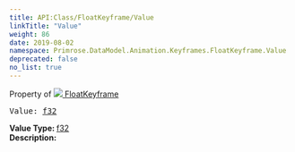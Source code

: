 ```yaml
---
title: API:Class/FloatKeyframe/Value
linkTitle: "Value"
weight: 86
date: 2019-08-02
namespace: Primrose.DataModel.Animation.Keyframes.FloatKeyframe.Value
deprecated: false
no_list: true
---
```

Property of <a href="/docs/api-reference/Class/FloatKeyframe"><img src="/icons/silk/film.png"/>&nbsp;FloatKeyframe</a>
<pre class="method-declaration">
Value: <a class="type" href="/docs/api-reference/System/Primitives#single">f32</a></pre>
<b>Value Type: </b>
<a class="type" href="/docs/api-reference/System/Primitives#single">f32</a>
<br/>
<b>Description: </b>